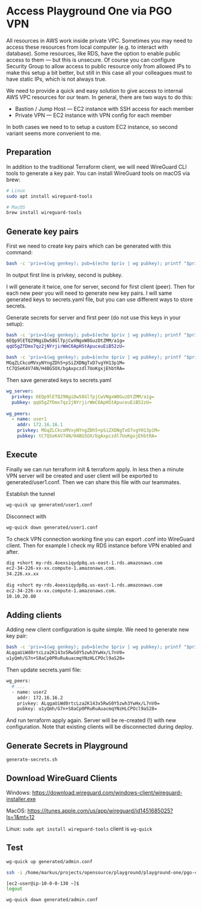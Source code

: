 # Access Playground One via PGO VPN

All resources in AWS work inside private VPC. Sometimes you may need to access these resources from local computer (e.g. to interact with database). Some resources, like RDS, have the option to enable public access to them — but this is unsecure. Of course you can configure Security Group to allow access to public resource only from allowed IPs to make this setup a bit better, but still in this case all your colleagues must to have static IPs, which is not always true.

We need to provide a quick and easy solution to give access to internal AWS VPC resources for our team. In general, there are two ways to do this:

- Bastion / Jump Host — EC2 instance with SSH access for each member
- Private VPN — EC2 instance with VPN config for each member

In both cases we need to to setup a custom EC2 instance, so second variant seems more convenient to me.

## Preparation

In addition to the traditional Terraform client, we will need WireGuard CLI tools to generate a key pair. You can install WireGuard tools on macOS via brew:

```sh
# Linux
sudo apt install wireguard-tools

# MacOS
brew install wireguard-tools
```

## Generate key pairs

First we need to create key pairs which can be generated with this command:

```sh
bash -c 'priv=$(wg genkey); pub=$(echo $priv | wg pubkey); printf "$priv\n$pub\n"'
```

In output first line is privkey, second is pubkey.

I will generate it twice, one for server, second for first client (peer). Then for each new peer you will need to generate new key pairs. I will same generated keys to secrets.yaml file, but you can use different ways to store secrets.

Generate secrets for server and first peer (do not use this keys in your setup):

```sh
bash -c 'priv=$(wg genkey); pub=$(echo $priv | wg pubkey); printf "$priv\n$pub\n"'
6EQp9lETQ29NgiDw58GlTpjCwVNgxW8GuzDtZMM/a1g=
qqU5gZfDmx7qz2jNYrjirWmC6ApHStApuceuEiB52zU=
 
bash -c 'priv=$(wg genkey); pub=$(echo $priv | wg pubkey); printf "$priv\n$pub\n"'
MGqZLCkcoMVxyNYngZDh5+pSiZXDNgTxD7vgYH13p1M=
tC7QSeK4V74N/H4BG5OX/bgAxpczdl7UoKgxjEhbtRA=
```

Then save generated keys to secrets.yaml

```yaml
wg_server:
  privkey: 6EQp9lETQ29NgiDw58GlTpjCwVNgxW8GuzDtZMM/a1g=
  pubkey: qqU5gZfDmx7qz2jNYrjirWmC6ApHStApuceuEiB52zU=
 
wg_peers:
  - name: user1
    addr: 172.16.16.1
    privkey: MGqZLCkcoMVxyNYngZDh5+pSiZXDNgTxD7vgYH13p1M=
    pubkey: tC7QSeK4V74N/H4BG5OX/bgAxpczdl7UoKgxjEhbtRA=
```

## Execute

Finally we can run terraform init & terraform apply. In less then a minute VPN server will be created and user client will be exported to generated/user1.conf. Then we can share this file with our teammates.

Establish the tunnel

```sh
wg-quick up generated/user1.conf
```

Disconnect with

```sh
wg-quick down generated/user1.conf
```

To check VPN connection working fine you can export .conf into WireGuard client. Then for example I check my RDS instance before VPN enabled and after.

```sh
dig +short my-rds.4oexsiqydp8q.us-east-1.rds.amazonaws.com
ec2-34-226-xx-xx.compute-1.amazonaws.com.
34.226.xx.xx
 
dig +short my-rds.4oexsiqydp8q.us-east-1.rds.amazonaws.com
ec2-34-226-xx-xx.compute-1.amazonaws.com.
10.10.20.80
```

## Adding clients

Adding new client configuration is quite simple. We need to generate new key pair:

```sh
bash -c 'priv=$(wg genkey); pub=$(echo $priv | wg pubkey); printf "$priv\n$pub\n"'
ALqgaUiWd0rtcLza2K143x5RwS0Y5zwh3YwHx/L7nV0=
u1yQmh/G7n+S8aCp0PRuRuAuacmqYNzHLCPOcl9aS28=
```

Then update secrets.yaml file:

```sh
wg_peers:
  # ...
  - name: user2
    addr: 172.16.16.2
    privkey: ALqgaUiWd0rtcLza2K143x5RwS0Y5zwh3YwHx/L7nV0=
    pubkey: u1yQmh/G7n+S8aCp0PRuRuAuacmqYNzHLCPOcl9aS28=
```

And run terraform apply again. Server will be re-created (!) with new configuration. Note that existing clients will be disconnected during deploy.

## Generate Secrets in Playground

```sg
generate-secrets.sh
```

## Download WireGuard Clients

Windows: <https://download.wireguard.com/windows-client/wireguard-installer.exe>

MacOS: <https://itunes.apple.com/us/app/wireguard/id1451685025?ls=1&mt=12>

Linux: `sudo apt install wireguard-tools` client is `wg-quick`

## Test

```sh
wg-quick up generated/admin.conf

ssh -i /home/markus/projects/opensource/playground/playground-one/pgo-cs-key-pair-d7jj6sjb.pem -o StrictHostKeyChecking=no ec2-user@10.0.0.130

[ec2-user@ip-10-0-0-130 ~]$ 
logout

wg-quick down generated/admin.conf
```
